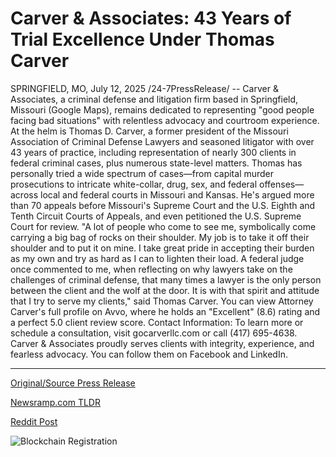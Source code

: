# Carver &amp; Associates: 43 Years of Trial Excellence Under Thomas Carver

SPRINGFIELD, MO, July 12, 2025 /24-7PressRelease/ -- Carver & Associates, a criminal defense and litigation firm based in Springfield, Missouri (Google Maps), remains dedicated to representing "good people facing bad situations" with relentless advocacy and courtroom experience. At the helm is Thomas D. Carver, a former president of the Missouri Association of Criminal Defense Lawyers and seasoned litigator with over 43 years of practice, including representation of nearly 300 clients in federal criminal cases, plus numerous state-level matters.  Thomas has personally tried a wide spectrum of cases—from capital murder prosecutions to intricate white-collar, drug, sex, and federal offenses—across local and federal courts in Missouri and Kansas. He's argued more than 70 appeals before Missouri's Supreme Court and the U.S. Eighth and Tenth Circuit Courts of Appeals, and even petitioned the U.S. Supreme Court for review.  "A lot of people who come to see me, symbolically come carrying a big bag of rocks on their shoulder. My job is to take it off their shoulder and to put it on mine. I take great pride in accepting their burden as my own and try as hard as I can to lighten their load. A federal judge once commented to me, when reflecting on why lawyers take on the challenges of criminal defense, that many times a lawyer is the only person between the client and the wolf at the door. It is with that spirit and attitude that I try to serve my clients," said Thomas Carver.  You can view Attorney Carver's full profile on Avvo, where he holds an "Excellent" (8.6) rating and a perfect 5.0 client review score.  Contact Information:  To learn more or schedule a consultation, visit gocarverllc.com or call (417) 695-4638. Carver & Associates proudly serves clients with integrity, experience, and fearless advocacy. You can follow them on Facebook and LinkedIn. 

---

[Original/Source Press Release](https://www.24-7pressrelease.com/press-release/524787/carver-associates-43-years-of-trial-excellence-under-thomas-carver)
                    

[Newsramp.com TLDR](https://newsramp.com/curated-news/carver-associates-defending-justice-with-decades-of-expertise/8a7bab9dfcaf663f2c0ec3ff6bf5c13a) 

 



[Reddit Post](https://www.reddit.com/r/newsramp/comments/1lxufez/carver_associates_defending_justice_with_decades/) 



![Blockchain Registration](https://cdn.newsramp.app/24-7PressRelease/qrcode/257/12/chip55Jc.webp)